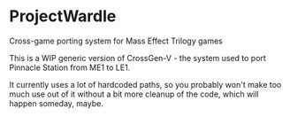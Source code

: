 # ProjectWardle
Cross-game porting system for Mass Effect Trilogy games

This is a WIP generic version of CrossGen-V - the system used to port Pinnacle Station from ME1 to LE1.

It currently uses a lot of hardcoded paths, so you probably won't make too much use out of it without a bit more cleanup of the code, which will happen someday, maybe.
